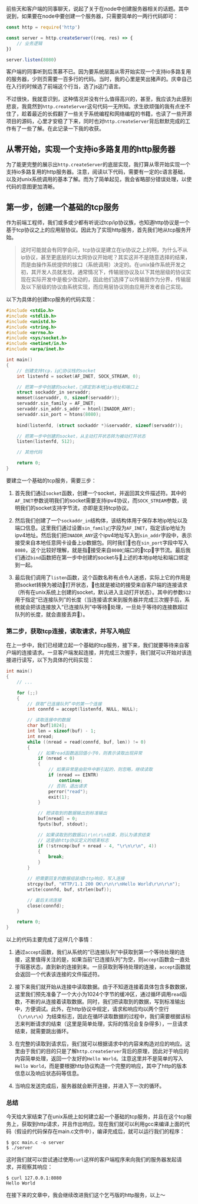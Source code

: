 前些天和客户端的同事聊天，说起了关于在node中创建服务器相关的话题。其中说到，如果要在node中要创建一个服务器，只需要简单的一两行代码即可：

```javascript
const http = require('http')

const server = http.createServer((req, res) => {
    // 业务逻辑
})

server.listen(8080)
```

客户端的同事听到后羡慕不已。因为要系统层面从零开始实现一个支持io多路复用的服务器，少则页需要一百多行的代码。当时，我的心里是笑出猪声的。庆幸自己在入行的时候选了前端这个行当，选了js这门语言。

不过很快，我就意识到，这种情况并没有什么值得高兴的，甚至，我应该为此感到悲哀，我竟然到`http.createServer`这句代码一无所知。求生欲顽强的我有点坐不住了，趁着最近的长假翻了一些关于系统编程和网络编程的书籍，也读了一些开源项目的源码，心里才安稳了下来，同时也对`http.createServer`背后默默完成的工作有了一些了解。在此记录一下我的收获。

## 从零开始，实现一个支持io多路复用的http服务器

为了能更完整的展示出`http.createServer`的底层实现，我打算从零开始实现一个支持io多路复用的http服务器。注意，阅读以下代码，需要有一定的c语言基础，以及对unix系统调用的基本了解。而为了简单起见，我会省略部分错误处理，以使代码的意图更加清晰。

## 第一步，创建一个基础的tcp服务

作为前端工程师，我们或多或少都有听说过tcp/ip协议族，也知道http协议是一个基于tcp协议之上的应用层协议。因此为了实现http服务，首先我们地从tcp服务开始。
> 这时可能就会有同学会问，tcp协议是建立在ip协议之上的啊，为什么不从ip协议，甚至更底层的以太网协议开始呢？其实这并不是随意选择的结果，而是由操作系统提供的接口（系统调用）决定的。在unix操作系统开发之初，其开发人员就发现，通常情况下，传输层协议及以下其他层级的协议实现在实际开发中是极少改动的，因此他们选择了以传输层作为分界，传输层及以下层级的协议由系统实现，而应用层协议则由应用开发者自己实现。

以下为具体的创建tcp服务的代码实现：

```c
#include <stdio.h>
#include <stdlib.h>
#include <unistd.h>
#include <string.h>
#include <errno.h>
#include <sys/socket.h>
#include <netinet/in.h>
#include <arpa/inet.h>

int main()
{
    // 创建支持tcp，ip协议栈的socket
    int listenfd = socket(AF_INET, SOCK_STREAM, 0);

    // 把第一步中创建的socket，绑定到本地ip地址和端口上
    struct sockaddr_in servaddr;
    memset(&servaddr, 0, sizeof(servaddr));
    servaddr.sin_family = AF_INET;
    servaddr.sin_addr.s_addr = htonl(INADDR_ANY);
    servaddr.sin_port = htons(8080);
    
    bind(listenfd, (struct sockaddr *)&servaddr, sizeof(servaddr));

    // 把第一步中创建的socket，从主动打开状态转为被动打开状态
    listen(listenfd, 512);

    // 其他代码

    return 0;
}
```
要建立一个基础的tcp服务，需要三步：

1. 首先我们通过`socket`函数，创建一个socket，并返回其文件描述符。其中的`AF_INET`参数说明我们的socket需要支持ipv4协议，而`SOCK_STREAM`参数，说明我们的socket支持字节流，亦即是支持tcp协议。

2. 然后我们创建了一个`sockaddr_in`结构体，该结构体用于保存本地ip地址以及端口信息。这里我们通过设置`sin_family`字段为`AF_INET`，指定该ip地址为ipv4地址。然后我们把`INADDR_ANY`这个ipv4地址写入到`sin_addr`字段中，表示接受来自本地任意网卡设备上ip数据包。同时我们也在`sin_port`字段中写入`8080`，这个比较好理解，就是指接受来自`8080`端口的tcp字节流。最后我们通过`bind`函数把在第一步中创建的socket与上述的本地ip地址和端口绑定到一起。

3. 最后我们调用了`listen`函数，这个函数名称有点令人迷惑，实际上它的作用是把socket转换为被动打开状态，也就是被动的接受来自客户端的连接请求（所有在unix系统上创建的socket，默认进入主动打开状态）。其中的参数`512`用于指定“已连接队列”的长度（当连接请求来到服务器并完成三次握手后，系统就会把该连接放入“已连接队列”中等待处理，一旦处于等待的连接数超过队列的长度，就会直接丢弃）。

### 第二步，获取tcp连接，读取请求，并写入响应

在上一步中，我们已经建立起一个基础的tcp服务，接下来，我们就要等待来自客户端的连接请求。一旦客户端发起连接，并完成三次握手，我们就可以开始对该连接进行读写，以下为具体的代码实现：

```c
int main()
{
    // ...

    for (;;)
    {
        // 获取“已连接队列”中的第一个连接
        int connfd = accept(listenfd, NULL, NULL);

        // 读取连接中的数据
        char buf[1024];
        int len = sizeof(buf) - 1;
        int nread;
        while ((nread = read(connfd, buf, len)) != 0)
        {
            // 如果read函数返回值小于0，则表示读取出现异常
            if (nread < 0)
            {
                // 如果异常是由软件中断引起的，则忽略，继续读取
                if (nread == EINTR)
                    continue;
                // 否则，退出请求
                perror("read");
                exit(1);
            }

            // 把读取到的数据输出到标准输出
            buf[nread] = 0;
            fputs(buf, stdout);

            // 如果读取到的数据以\r\n\r\n结束，则认为请求结束
            // 这是由http协议定义的结束标志
            if (!strncmp(buf + nread - 4, "\r\n\r\n", 4))
            {
                break;
            }
        }

        // 把需要回复的数据组装成http响应，写入连接
        strcpy(buf, "HTTP/1.1 200 OK\r\n\r\nHello World\r\n\r\n");
        write(connfd, buf, strlen(buf));

        // 最后关闭连接
        close(connfd);
    }

    return 0;
}
```

以上的代码主要完成了这样几个事情：

1. 通过`accept`函数，我们从系统的“已连接队列”中获取到第一个等待处理的连接，这里值得关注的是，如果当前“已连接队列”为空，则`accept`函数会一直处于阻塞状态，直到新的连接到来。一旦获取到等待处理的连接，`accept`函数就会返回一个代表该连接的文件描述符。

2. 接下来我们就开始从连接中读取数据。由于不知道连接着具体包含多数数据，这里我们预先准备了一个大小为1024个字节的缓冲区，通过循环调用`read`函数，不断的从连接着读取数据。同时，我们把读取到的数据，写到标准输出中，方便调试。此外，在http协议中规定，请求和响应均以两个空行（`\r\n\r\n`）为结束标志，因此在循环读取数据的过程中，我们需要根据该标志来判断请求的结束（这里是简单处理，实际的情况会复杂得多），一旦请求结束，就需要跳出循环。

3. 在完整的读取到请求后，我们就可以根据请求中的内容来构造对应的响应。这里由于我们的目的只是了解`http.createServer`背后的原理，因此对于响应的内容简单处理，返回一个友好的`Hello World`。注意这里并不是简单的写入`Hello World`，而是要根据http协议构造一个完整的响应，其中了http的版本信息以及响应状态码等信息。

4. 当响应发送完成后，服务器就会断开连接，并进入下一次的循环。

### 总结

今天给大家结束了在unix系统上如何建立起一个基础的tcp服务，并且在这个tcp服务上，获取到http请求，并且作出响应。现在我们就可以利用gcc来编译上面的代码（假设的代码保存在main.c文件中），编译完成后，就可以运行我们的程序：

```shell
$ gcc main.c -o server
$ ./server
```

这时我们就可以尝试通过使用`curl`这样的客户端程序来向我们的服务器发起请求，并观察其响应：

```shell
$ curl 127.0.0.1:8080
Hello World
```

在接下来的文章中，我会继续改进我们这个乞丐版的http服务，以上～